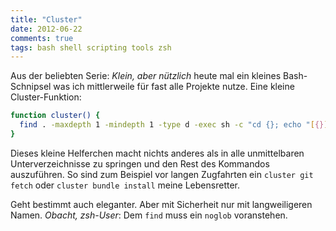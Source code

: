 ```yaml
---
title: "Cluster"
date: 2012-06-22
comments: true
tags: bash shell scripting tools zsh
---
```

Aus der beliebten Serie: *Klein, aber nützlich* heute mal ein kleines Bash-Schnipsel was ich mittlerweile für fast
alle Projekte nutze. Eine kleine Cluster-Funktion:

```bash
function cluster() {
  find . -maxdepth 1 -mindepth 1 -type d -exec sh -c "cd {}; echo "[{}]"; $*" \;;
}
```
Dieses kleine Helferchen macht nichts anderes als in alle unmittelbaren Unterverzeichnisse
zu springen und den Rest des Kommandos auszuführen.
So sind zum Beispiel vor langen Zugfahrten ein `cluster git fetch` oder `cluster bundle install`
meine Lebensretter.

Geht bestimmt auch eleganter. Aber mit Sicherheit nur mit langweiligeren Namen. *Obacht, zsh-User*: Dem
`find` muss ein `noglob` voranstehen.
